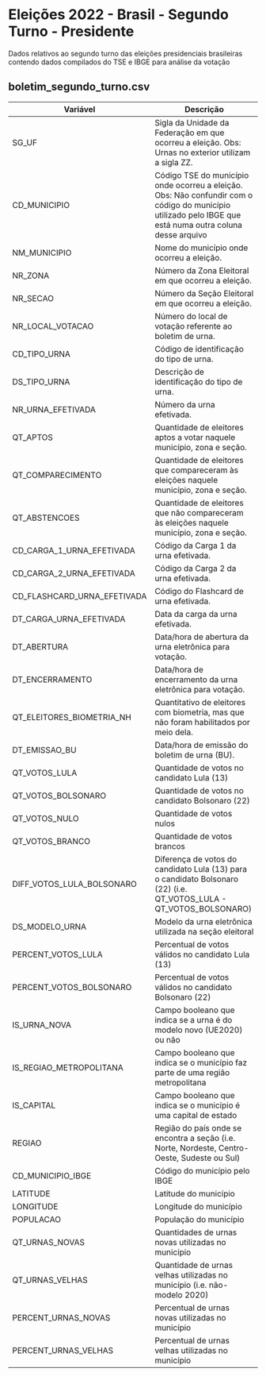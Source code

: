 # Eleições 2022 - Brasil - Segundo Turno - Presidente

Dados relativos ao segundo turno das eleições presidenciais brasileiras contendo dados compilados do TSE e IBGE para análise da votação

## boletim_segundo_turno.csv

| Variável | Descrição |
|----------|-----------|
| SG_UF    | Sigla da Unidade da Federação em que ocorreu a eleição. Obs: Urnas no exterior utilizam a sigla ZZ. |
| CD_MUNICIPIO | Código TSE do município onde ocorreu a eleição. Obs: Não confundir com o código do município utilizado pelo IBGE que está numa outra coluna desse arquivo |
| NM_MUNICIPIO | Nome do município onde ocorreu a eleição. |
| NR_ZONA | Número da Zona Eleitoral em que ocorreu a eleição. |
| NR_SECAO | Número da Seção Eleitoral em que ocorreu a eleição. |
| NR_LOCAL_VOTACAO | Número do local de votação referente ao boletim de urna. |
| CD_TIPO_URNA | Código de identificação do tipo de urna. |
| DS_TIPO_URNA | Descrição de identificação do tipo de urna. |
| NR_URNA_EFETIVADA | Número da urna efetivada. |
| QT_APTOS | Quantidade de eleitores aptos a votar naquele município, zona e seção. |
| QT_COMPARECIMENTO | Quantidade de eleitores que compareceram às eleições naquele município, zona e seção. |
| QT_ABSTENCOES | Quantidade de eleitores que não compareceram às eleições naquele município, zona e seção. |
| CD_CARGA_1_URNA_EFETIVADA | Código da Carga 1 da urna efetivada. |
| CD_CARGA_2_URNA_EFETIVADA | Código da Carga 2 da urna efetivada. |
| CD_FLASHCARD_URNA_EFETIVADA | Código do Flashcard de urna efetivada. |
| DT_CARGA_URNA_EFETIVADA | Data da carga da urna efetivada. |
| DT_ABERTURA | Data/hora de abertura da urna eletrônica para votação. |
| DT_ENCERRAMENTO | Data/hora de encerramento da urna eletrônica para votação. |
| QT_ELEITORES_BIOMETRIA_NH | Quantitativo de eleitores com biometria, mas que não foram habilitados por meio dela. |
| DT_EMISSAO_BU | Data/hora de emissão do boletim de urna (BU). |
| QT_VOTOS_LULA | Quantidade de votos no candidato Lula (13) |
| QT_VOTOS_BOLSONARO | Quantidade de votos no candidato Bolsonaro (22) |
| QT_VOTOS_NULO | Quantidade de votos nulos |
| QT_VOTOS_BRANCO | Quantidade de votos brancos |
| DIFF_VOTOS_LULA_BOLSONARO | Diferença de votos do candidato Lula (13) para o candidato Bolsonaro (22) (i.e. QT_VOTOS_LULA - QT_VOTOS_BOLSONARO) |
| DS_MODELO_URNA | Modelo da urna eletrônica utilizada na seção eleitoral |
| PERCENT_VOTOS_LULA | Percentual de votos válidos no candidato Lula (13) |
| PERCENT_VOTOS_BOLSONARO | Percentual de votos válidos no candidato Bolsonaro (22) |
| IS_URNA_NOVA | Campo booleano que indica se a urna é do modelo novo (UE2020) ou não |
| IS_REGIAO_METROPOLITANA | Campo booleano que indica se o município faz parte de uma região metropolitana |
| IS_CAPITAL | Campo booleano que indica se o município é uma capital de estado |
| REGIAO | Região do país onde se encontra a seção (i.e. Norte, Nordeste, Centro-Oeste, Sudeste ou Sul) |
| CD_MUNICIPIO_IBGE | Código do município pelo IBGE |
| LATITUDE | Latitude do município |
| LONGITUDE | Longitude do município |
| POPULACAO | População do município |
| QT_URNAS_NOVAS | Quantidades de urnas novas utilizadas no município |
| QT_URNAS_VELHAS | Quantidade de urnas velhas utilizadas no município (i.e. não-modelo 2020) |
| PERCENT_URNAS_NOVAS | Percentual de urnas novas utilizadas no município |
| PERCENT_URNAS_VELHAS | Percentual de urnas velhas utilizadas no município |
